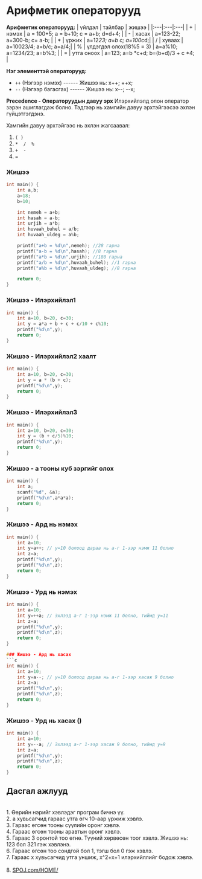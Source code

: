 # Арифметик операторууд

<!-- </p> 4. cout<<"Хүссэн текстээ бичээрэй" << huvisagch<<"\n";
</p> 5. cin >> huvisagch<<"\n";
<br><br><br> -->

**Арифметик операторууд:** 
| үйлдэл | тайлбар | жишээ |
|:---|:---|:---|
| + | нэмэх | a = 100+5; a = b+10; c = a+b; d=d+4; |
| - | хасах | a=123-22; a=300-b; c= a-b;  |
| * | үржих | a=12*23; a=b *c; a=100*c*d;|
| / | хуваах | a=10023/4; a=b/c; a=a/4;|
| % | үлдэгдэл олох(18%5 = 3) | a=a%10; a=1234/23; a=b%3; |
| = | утга оноох | a=123; a=b *c+d; b=(b+d)/3 + c *4; |

**Нэг элементтэй операторууд:** 
- `++` (Нэгээр нэмэх) ------ Жишээ нь: x++; ++x;
- `--` (Нэгээр багасгах) ------ Жишээ нь: x--; --x;

**Precedence - Операторуудын давуу эрх**
Илэрхийлэлд олон оператор зэрэн ашиглагдаж болно. Тэдгээр нь хамгийн давуу эрхтэйгээсээ эхлэн гүйцэтгэгдэнэ. 

Хамгийн давуу эрхтэйгээс нь эхлэн жагсаавал:
1. `( )` 
2. `*  /  %`
3. `+  -`
4. `=`



### Жишээ
```c
int main() {
    int a,b;
    a=18;
    b=10;

    int nemeh = a+b;
    int hasah = a-b;
    int urjih = a*b;
    int huvaah_buhel = a/b;
    int huvaah_uldeg = a%b; 

    printf("a+b = %d\n",nemeh); //28 гарна
    printf("a-b = %d\n",hasah); //8 гарна
    printf("a*b = %d\n",urjih); //180 гарна
    printf("a/b = %d\n",huvaah_buhel); //1 гарна
    printf("a%b = %d\n",huvaah_uldeg); //8 гарна

    return 0;
}
``` 

### Жишээ - Илэрхийлэл1
```c
int main() {
    int a=10, b=20, c=30;
    int y = a*a + b + c + c/10 + c%10;
    printf("%d\n",y);
    return 0;
}
```

### Жишээ - Илэрхийлэл2 хаалт
```c
int main() {
    int a=10, b=20, c=30;
    int y = a * (b + c);
    printf("%d\n",y);
    return 0;
}
```

### Жишээ - Илэрхийлэл3
```c
int main() {
    int a=10, b=20, c=30;
    int y = (b + c/5)%10;
    printf("%d\n",y);
    return 0;
}
```

### Жишээ - a тооны куб зэргийг олох
```c
int main() {
    int a;
    scanf("%d", &a);
    printf("%d\n",a*a*a);
    return 0;
}
```

### Жишээ - Ард нь нэмэх
```c
int main() {
    int a=10;
    int y=a++; // y=10 болоод дараа нь a-г 1-ээр нэмж 11 болно
    int z=a;
    printf("%d\n",y);
    printf("%d\n",z);
    return 0;
}
```
### Жишээ - Урд нь нэмэх
```c
int main() {
    int a=10;
    int y=++a; // Эхлээд a-г 1-ээр нэмж 11 болно, тиймд y=11
    int z=a;
    printf("%d\n",y);
    printf("%d\n",z);
    return 0;
}

### Жишээ - Ард нь хасах
```c
int main() {
    int a=10;
    int y=a--; // y=10 болоод дараа нь a-г 1-ээр хасаж 9 болно
    int z=a;
    printf("%d\n",y);
    printf("%d\n",z);
    return 0;
}
```

### Жишээ - Урд нь хасах ()
```c
int main() {
    int a=10;
    int y=--a; // Эхлээд a-г 1-ээр хасаж 9 болно, тиймд y=9
    int z=a;
    printf("%d\n",y);
    printf("%d\n",z);
    return 0;
}
```




## Дасгал ажлууд ##
<br>1. Өөрийн нэрийг хэвлэдэг програм бичнэ үү.
<br>2. a хувьсагчид гараас утга өгч 10-аар үржиж хэвлэ.
<br>3. Гараас өгсөн тооны сүүлийн оронг хэвлэ.
<br>4. Гараас өгсөн тооны аравтын оронг хэвлэ.
<br>5. Гараас 3 оронтой тоо өгнө. Түүний хөрвөсөн тоог хэвлэ. Жишээ нь: 123 бол 321 гэж хэвлэнэ.
<br>6. Гараас өгсөн тоо сондгой бол 1, тэгш бол 0 гэж хэвлэ.
<br>7. Гараас x хувьсагчид утга уншиж, x^2+x+1 илэрхийллийг бодож хэвлэ.  
<br>8. [SPOJ.com/HOME/](https://www.spoj.com/HOME/problems/main/) 
